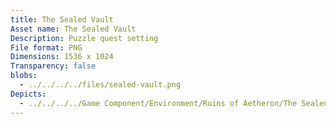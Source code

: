 ```yaml
---
title: The Sealed Vault
Asset name: The Sealed Vault
Description: Puzzle quest setting
File format: PNG
Dimensions: 1536 x 1024
Transparency: false
blobs:
  - ../../../../files/sealed-vault.png
Depicts:
  - ../../../../Game Component/Environment/Ruins of Aetheron/The Sealed Vault.md
---
```

